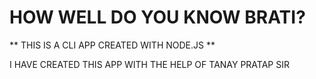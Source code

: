 # HOW WELL DO YOU KNOW BRATI? 

** THIS IS A CLI APP CREATED WITH NODE.JS **

I HAVE CREATED THIS APP WITH THE HELP OF TANAY PRATAP SIR



